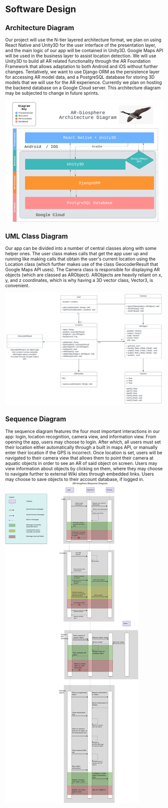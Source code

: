 # Software Design

## Architecture Diagram

Our project will use the N-tier layered architecture format, we plan on using React Native and Unity3D for the user interface of the presentation layer, and the main logic of our app will be contained in Unity3D. Google Maps API will be used in the business layer to assist location detection. We will use Unity3D to build all AR related functionality through the AR Foundation Framework that allows adaptation to both Android and iOS without further changes. Tentatively, we want to use Django ORM as the persistence layer for accessing AR model data, and a PostgreSQL database for storing 3D models that we will use for the AR experience. Currently we plan on hosting the backend database on a Google Cloud server. This architecture diagram may be subjected to change in future sprints. 

![Architecture](../images/architecture.png)


## UML Class Diagram

Our app can be divided into a number of central classes along with some helper ones. The user class makes calls that get the app user up and running like making calls that obtain the user's current location using the Location class (which further makes use of the class GeocoderResult that Google Maps API uses). The Camera class is responsible for displaying AR objects (which are classed as ARObject). ARObjects are heavily reliant on x, y, and z coordinates, which is why having a 3D vector class, Vector3, is convenient.

![UML](../images/uml.svg)

## Sequence Diagram

The sequence diagram features the four most important interactions in our app: login, location recognition, camera view, and information view. From opening the app, users may choose to login. After which, all users must set their location either automatically through a built in maps API, or manually enter their location if the GPS is incorrect. Once location is set, users will be navigated to their camera view that allows them to point their camera at aquatic objects in order to see an AR of said object on screen. Users may view information about objects by clicking on them, where they may choose to navigate further to external Wiki sites through embedded links. Users may choose to save objects to their account database, if logged in. 
![Sequence](../images/sequence.png)